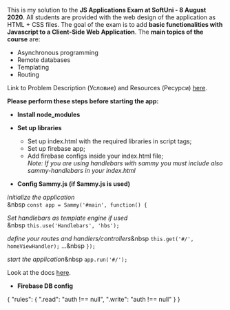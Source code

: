 This is my solution to the **JS Applications Exam at SoftUni - 8 August 2020**.
All students are provided with the web design of the application as HTML + CSS files.
The goal of the exam is to add **basic functionalities with Javascript to a Client-Side Web Application**.
The **main topics of the course** are:
* Asynchronous programming
* Remote databases
* Templating
* Routing

Link to Problem Description (Условие) and Resources (Ресурси) [here](https://judge.softuni.bg/Contests/2529/JS-Applications-Exam-8-August-2020).

**Please perform these steps before starting the app:**

* **Install node_modules**

* **Set up libraries**
    * Set up index.html with the required libraries in script tags;
    * Set up firebase app;
    * Add firebase configs inside your index.html file;\
        *Note:* _If you are using handlebars with sammy you must include also sammy-handlebars in your index.html_

* **Config Sammy.js (if Sammy.js is used)**

_initialize the application_\
&nbsp ```const app = Sammy('#main', function() {```

_Set handlebars as template engine if used_\
&nbsp ```this.use('Handlebars', 'hbs');```
  
_define your routes and handlers/controllers_&nbsp
  ```this.get('#/', homeViewHandler);```
  ...&nbsp
 ```});```

_start the application_&nbsp
  ```app.run('#/');```

Look at the docs [here](http://www.sammyjs.org/).

* **Firebase DB config**

{
  "rules": {
    ".read": "auth !== null",
    ".write": "auth !== null"
  }
}